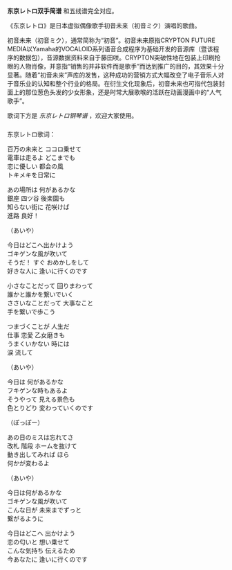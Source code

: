 

**东京レトロ双手简谱** 和五线谱完全对应。

  

《东京レトロ》是日本虚拟偶像歌手初音未来（初音ミク）演唱的歌曲。

  

初音未来（初音ミク），通常简称为“初音”。初音未来原指CRYPTON FUTURE
MEDIA以Yamaha的VOCALOID系列语音合成程序为基础开发的音源库（暨该程序的数据包），音源数据资料来自于藤田咲。CRYPTON突破性地在包装上印刷抢眼的人物肖像，并意指“销售的并非软件而是歌手”而达到推广的目的，其效果十分显著。随着“初音未来”声库的发售，这种成功的营销方式大幅改变了电子音乐人对于音乐业的认知和整个行业的格局。在衍生文化现象后，初音未来也可指代包装封面上的那位葱色头发的少女形象，还是时常大展歌喉的活跃在动画漫画中的“人气歌手”。

  
歌词下方是 _东京レトロ钢琴谱_ ，欢迎大家使用。

###  
东京レトロ歌词：

  
百万の未来と ココロ乗せて  
電車は走るよ どこまでも  
恋に優しい 都会の風  
トキメキを日常に

あの場所は 何があるかな  
銀座 四ツ谷 後楽園も  
知らない街に 花咲けば  
進路 良好！

（あいや）

今日はどこへ出かけよう  
ゴキゲンな風が吹いて  
そうだ！ すぐ おめかしをして  
好きな人に 逢いに行くのです

小さなことだって 回りまわって  
誰かと誰かを繋いでいく  
ささいなことだって 大事なこと  
手を繋いで歩こう

つまづくことが 人生だ  
仕事 恋愛 乙女磨きも  
うまくいかない 時には  
涙 流して

（あいや）

今日は 何があるかな  
フキゲンな時もあるよ  
そうやって 見える景色も  
色とりどり 変わっていくのです

（ぽっぽー）

あの日のミスは忘れてさ  
改札 階段 ホームを抜けて  
動き出してみれば ほら  
何かが変わるよ

（あいや）

今日は何があるかな  
ゴキゲンな風が吹いて  
こんな日が 未来までずっと  
繋がるように

今日はどこへ 出かけよう  
恋の匂いと 想い乗せて  
こんな気持ち 伝えるため  
今あなたに 逢いに行くのです  
  

